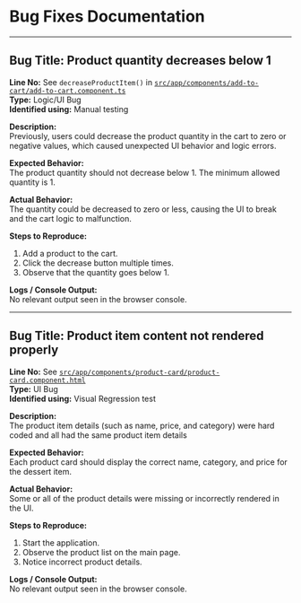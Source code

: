 # Bug Fixes Documentation

---

## Bug Title: Product quantity decreases below 1

**Line No:** See `decreaseProductItem()` in [`src/app/components/add-to-cart/add-to-cart.component.ts`](src/app/components/add-to-cart/add-to-cart.component.ts)  
**Type:** Logic/UI Bug  
**Identified using:** Manual testing

**Description:**  
Previously, users could decrease the product quantity in the cart to zero or negative values, which caused unexpected UI behavior and logic errors.

**Expected Behavior:**  
The product quantity should not decrease below 1. The minimum allowed quantity is 1.

**Actual Behavior:**  
The quantity could be decreased to zero or less, causing the UI to break and the cart logic to malfunction.

**Steps to Reproduce:**

1. Add a product to the cart.
2. Click the decrease button multiple times.
3. Observe that the quantity goes below 1.

**Logs / Console Output:**  
No relevant output seen in the browser console.

---

## Bug Title: Product item content not rendered properly

**Line No:** See [`src/app/components/product-card/product-card.component.html`](src/app/components/product-card/product-card.component.html)  
**Type:** UI Bug  
**Identified using:** Visual Regression test

**Description:**  
The product item details (such as name, price, and category) were hard coded and all had the same product item details

**Expected Behavior:**  
Each product card should display the correct name, category, and price for the dessert item.

**Actual Behavior:**  
Some or all of the product details were missing or incorrectly rendered in the UI.

**Steps to Reproduce:**

1. Start the application.
2. Observe the product list on the main page.
3. Notice incorrect product details.

**Logs / Console Output:**  
No relevant output seen in the browser console.
